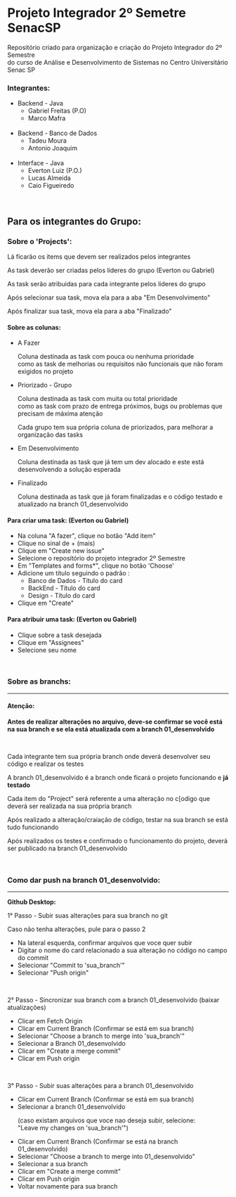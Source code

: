 # Projeto Integrador 2º Semetre SenacSP
Repositório criado para organização e criação do Projeto Integrador do 2º Semestre <br> do curso de Análise e Desenvolvimento de Sistemas no Centro Universitário Senac SP

<h3>Integrantes: </h3>
<ul>
  <li>Backend - Java
    <ul>
      <li>Gabriel Freitas (P.O)</li>
      <li>Marco Mafra</li>
    </ul>
  </li>
  <br>
  <li>Backend - Banco de Dados
    <ul>
      <li>Tadeu Moura</li>
      <li>Antonio Joaquim</li>
    </ul>
  </li>
   <br>
  <li>Interface - Java
    <ul>
      <li>Everton Luiz (P.O.)</li>
      <li>Lucas Almeida</li>
      <li>Caio Figueiredo</li> 
    </ul>
  </li>
</ul>

<br>

<h2>Para os integrantes do Grupo: </h2>

<h3>Sobre o 'Projects':</h3>
<p>Lá ficarão os items que devem ser realizados pelos integrantes</p>
<p>As task deverão ser criadas pelos líderes do grupo (Everton ou Gabriel)</p>
<p>As task serão atribuidas para cada integrante pelos líderes do grupo</p>
<p>Após selecionar sua task, mova ela para a aba "Em Desenvolvimento"</p>
<p>Após finalizar sua task, mova ela para a aba "Finalizado"</p>

<h4>Sobre as colunas: </h4>
<ul>
  <li>A Fazer
    <p>Coluna destinada as task com pouca ou nenhuma prioridade <br> como as task de melhorias ou requisitos não funcionais que não foram exigidos no projeto</p>
  </li>
  <li>Priorizado - Grupo
    <p>Coluna destinada as task com muita ou total prioridade <br> como as task com prazo de entrega próximos, bugs ou problemas que precisam de máxima atenção</p>
    <p>Cada grupo tem sua própria coluna de priorizados, para melhorar a organização das tasks</p>
  </li>
  <li>Em Desenvolvimento
    <p>Coluna destinada as task que já tem um dev alocado e este está desenvolvendo a solução esperada</p>
  </li>
  <li>Finalizado
    <p>Coluna destinada as task que já foram finalizadas e o código testado e atualizado na branch 01_desenvolvido </p>
  </li>
</ul>


<h4>Para criar uma task: (Everton ou Gabriel)</h4>
<ul>
  <li>Na coluna "A fazer", clique no botão "Add item"</li>
  <li>Clique no sinal de + (mais)</li>
  <li>Clique em "Create new issue"</li>
  <li>Selecione o repositório do projeto integrador 2º Semestre</li>
  <li>Em "Templates and forms*", clique no botão 'Choose'</li>
  <li>Adicione um título seguindo o padrão : 
    <ul>
      <li>Banco de Dados - Título do card</li>
      <li>BackEnd - Título do card</li>
      <li>Design - Título do card</li>
    </ul>
  </li>
  <li>Clique em "Create"</li>
</ul>

<h4>Para atribuir uma task: (Everton ou Gabriel)</h4>
<ul>
  <li>Clique sobre a task desejada</li>
  <li>Clique em "Assignees"</li>
  <li>Selecione seu nome</li>
</ul>
<br>

<h3>Sobre as branchs:</h3>
<hr>
<h4>Atenção:</h4>
<p>
  <strong>Antes de realizar alterações no arquivo, deve-se confirmar se você está na sua branch e se ela está atualizada com a branch 01_desenvolvido</strong>
</p>
<br>

<p>Cada integrante tem sua própria branch onde deverá desenvolver seu código e realizar os testes</p>
<p>A branch 01_desenvolvido é a branch onde ficará o projeto funcionando e <strong>já testado</strong></p>
<p>Cada item do "Project" será referente a uma alteração no c[odigo que deverá ser realizada na sua própria branch</p>
<p>Após realizado a alteração/craiação de código, testar na sua branch se está tudo funcionando</p>
<p>Após realizados os testes e confirmado o funcionamento do projeto, deverá ser publicado na branch 01_desenvolvido</p>
<br>

<h3>Como dar push na branch 01_desenvolvido:</h3>
<hr>

<strong>Github Desktop:</strong>
<p> 1° Passo - Subir suas alterações para sua branch no git</p>
<p>Caso não tenha alterações, pule para o passo 2</p>
<ul>
  <li>Na lateral esquerda, confirmar arquivos que voce quer subir</li>
  <li>Digitar o nome do card relacionado a sua alteração no código no campo do commit</li>
  <li>Selecionar "Commit to 'sua_branch'"</li>
  <li>Selecionar "Push origin"</li>
</ul>
<br>

<p> 2° Passo - Sincronizar sua branch com a branch 01_desenvolvido (baixar atualizações)</p>
<ul>
  <li>Clicar em Fetch Origin</li>
  <li>Clicar em Current Branch (Confirmar se está em sua branch)</li>
  <li>Selecionar "Choose a branch to merge into 'sua_branch'"</li>
  <li>Selecionar a Branch 01_desenvolvido</li>
  <li>Clicar em "Create a merge commit"</li>
  <li>Clicar em Push origin</li>
</ul>
<br>

<p> 3° Passo - Subir suas alterações para a branch 01_desenvolvido</p>
<ul>
  <li>Clicar em Current Branch (Confirmar se está em sua branch)</li>
  <li>Selecionar a branch 01_desenvolvido </li>
  <p>(caso existam arquivos que voce nao deseja subir, selecione: 
    <br>"Leave my changes on 'sua_branch'")</p>
  <li>Clicar em Current Branch (Confirmar se está na branch 01_desenvolvido)</li>
  <li>Selecionar "Choose a branch to merge into 01_desenvolvido"</li>
  <li>Selecionar a sua branch</li>
  <li>Clicar em "Create a merge commit"</li>
  <li>Clicar em Push origin</li>
  <li>Voltar novamente para sua branch</li>
</ul>
